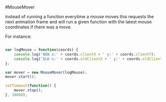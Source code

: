 #MouseMover

instead of running a function everytime a mouse moves this requests the next animation frame and will run a given function with the latest mouse coordinates if there was a move.

For instance:

```javascript

var logMouse = function(coords) {
	console.log('NEW x:' + coords.clientX + ' y:' + coords.clientY);
	console.log('OLD x:' + coords.oldClientX + ' y:' + coords.oldClientY);
};

var mover = new MouseMover(logMouse);
mover.start();

setTimeout(function() {
	mover.stop();
}, 30000);

```